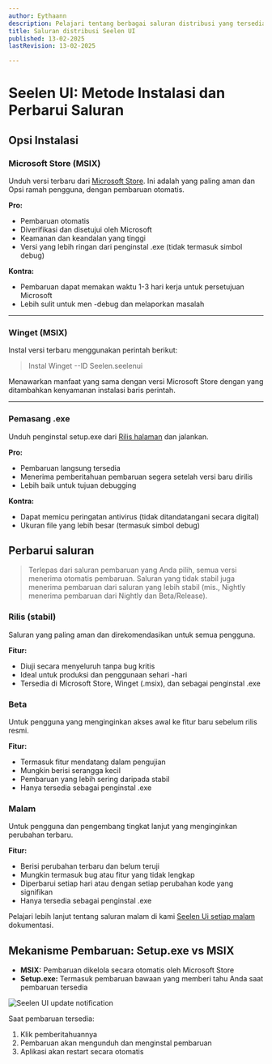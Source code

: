 ```yaml
---
author: Eythaann
description: Pelajari tentang berbagai saluran distribusi yang tersedia untuk Seelen UI
title: Saluran distribusi Seelen UI
published: 13-02-2025
lastRevision: 13-02-2025

---
```


# Seelen UI: Metode Instalasi dan Perbarui Saluran

## Opsi Instalasi

### Microsoft Store (MSIX)

Unduh versi terbaru dari
[Microsoft Store](https://www.microsoft.com/store). Ini adalah yang paling aman dan
 Opsi ramah pengguna, dengan pembaruan otomatis.

**Pro:**

* Pembaruan otomatis
* Diverifikasi dan disetujui oleh Microsoft
* Keamanan dan keandalan yang tinggi
* Versi yang lebih ringan dari penginstal .exe (tidak termasuk simbol debug)

**Kontra:**

* Pembaruan dapat memakan waktu 1-3 hari kerja untuk persetujuan Microsoft
* Lebih sulit untuk men -debug dan melaporkan masalah

***

### Winget (MSIX)

Instal versi terbaru menggunakan perintah berikut:

> Instal Winget --ID Seelen.seelenui

Menawarkan manfaat yang sama dengan versi Microsoft Store dengan yang ditambahkan
 kenyamanan instalasi baris perintah.

***

### Pemasang .exe

Unduh penginstal setup.exe dari
[Rilis halaman](https://github.com/eythaann/Seelen-UI/releases) dan jalankan.

**Pro:**

* Pembaruan langsung tersedia
* Menerima pemberitahuan pembaruan segera setelah versi baru dirilis
* Lebih baik untuk tujuan debugging

**Kontra:**

* Dapat memicu peringatan antivirus (tidak ditandatangani secara digital)
* Ukuran file yang lebih besar (termasuk simbol debug)

## Perbarui saluran

> Terlepas dari saluran pembaruan yang Anda pilih, semua versi menerima otomatis
>  pembaruan. Saluran yang tidak stabil juga menerima pembaruan dari saluran yang lebih stabil
>  (mis., Nightly menerima pembaruan dari Nightly dan Beta/Release).

### Rilis (stabil)

Saluran yang paling aman dan direkomendasikan untuk semua pengguna.

**Fitur:**

* Diuji secara menyeluruh tanpa bug kritis
* Ideal untuk produksi dan penggunaan sehari -hari
* Tersedia di Microsoft Store, Winget (.msix), dan sebagai penginstal .exe

### Beta

Untuk pengguna yang menginginkan akses awal ke fitur baru sebelum rilis resmi.

**Fitur:**

* Termasuk fitur mendatang dalam pengujian
* Mungkin berisi serangga kecil
* Pembaruan yang lebih sering daripada stabil
* Hanya tersedia sebagai penginstal .exe

### Malam

Untuk pengguna dan pengembang tingkat lanjut yang menginginkan perubahan terbaru.

**Fitur:**

* Berisi perubahan terbaru dan belum teruji
* Mungkin termasuk bug atau fitur yang tidak lengkap
* Diperbarui setiap hari atau dengan setiap perubahan kode yang signifikan
* Hanya tersedia sebagai penginstal .exe

Pelajari lebih lanjut tentang saluran malam di kami
[Seelen Ui setiap malam](https://seelen.io/blog/nightly) dokumentasi.

## Mekanisme Pembaruan: Setup.exe vs MSIX

* **MSIX:** Pembaruan dikelola secara otomatis oleh Microsoft Store
* **Setup.exe:** Termasuk pembaruan bawaan yang memberi tahu Anda saat pembaruan
   tersedia

![Seelen UI update notification](https://github.com/Seelen-Inc/slu-blog/blob/master/blog/seelen-ui-distribution-channels/image.png?raw=true)

Saat pembaruan tersedia:

1. Klik pemberitahuannya
2. Pembaruan akan mengunduh dan menginstal pembaruan
3. Aplikasi akan restart secara otomatis
